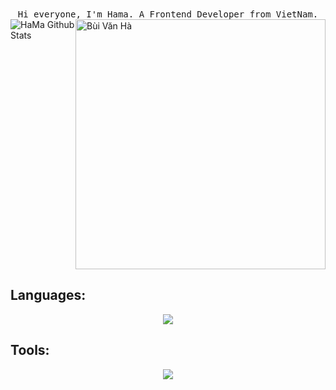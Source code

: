<div align="center">
  <samp>
Hi everyone, I'm Hama. A Frontend Developer from VietNam.
  </samp>
</div>
<div style="display: flex;">
  <div>
    <img src="https://github-readme-stats.vercel.app/api?username=HaMa05&show_icons=true&bg_color=30,e96443,904e95&title_color=fff&text_color=fff&icon_color=fff" alt="HaMa Github Stats"></img>
  </div>
  <div> 
    <a href="https://app.daily.dev/Hamadev"><img src="https://api.daily.dev/devcards/77804dd939df4c379cc74de511fcd0ff.png?r=9vz" width="400" alt="Bùi Văn Hà"/></a>
  </div>
</div>

## Languages:
<p align="center">
  <a href="https://skillicons.dev">
    <img src="https://skillicons.dev/icons?i=html,css,sass,js,vue,nodejs,mongodb" />
  </a>
</p>

## Tools:
<p align="center">
  <a href="https://skillicons.dev">
    <img src="https://skillicons.dev/icons?i=vscode,git,figma,ai,ps,pr" />
  </a>
</p>
